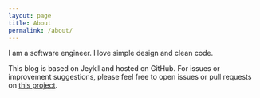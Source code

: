 ```yaml
---
layout: page
title: About
permalink: /about/
---
```


I am a software engineer. I love simple design and clean code.

This blog is based on Jeykll and hosted on GitHub. For issues or improvement suggestions, please feel free to open issues or pull requests on [this project](https://github.com/ouyi/ouyi.github.io).
